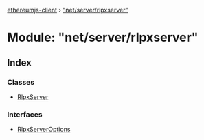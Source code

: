 [ethereumjs-client](../README.md) › ["net/server/rlpxserver"](_net_server_rlpxserver_.md)

# Module: "net/server/rlpxserver"

## Index

### Classes

* [RlpxServer](../classes/_net_server_rlpxserver_.rlpxserver.md)

### Interfaces

* [RlpxServerOptions](../interfaces/_net_server_rlpxserver_.rlpxserveroptions.md)
